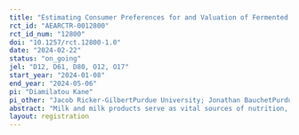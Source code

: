 ```yaml
---
title: "Estimating Consumer Preferences for and Valuation of Fermented Milk in Senegal"
rct_id: "AEARCTR-0012800"
rct_id_num: "12800"
doi: "10.1257/rct.12800-1.0"
date: "2024-02-22"
status: "on_going"
jel: "D12, D61, D80, O12, O17"
start_year: "2024-01-08"
end_year: "2024-05-06"
pi: "Diamilatou Kane"
pi_other: "Jacob Ricker-GilbertPurdue University; Jonathan BauchetPurdue University; Kajal GulatiPurdue University"
abstract: "Milk and milk products serve as vital sources of nutrition, particularly rich in calcium essential for bone health. Amidst rising consumption, concerns persist regarding microbial contamination, especially in fermented milk products. In Senegal, informal milk processors commonly employ suboptimal practices, while powdered milk imports dominate the market, lacking transparency in labeling. To address these issues, we conducted a randomized controlled trial (RCT) in Dakar, Senegal, to assess consumer preferences for fermented milk safety labeling and origin. Our study aims to determine consumers' willingness-to-pay (WTP) for tested versus untested and for local versus imported fermented milk, examining socio-economic influences. Targeting urban fermented milk consumers, our RCT involved 800 participants across four markets. Using the Becker-DeGroot-Marschak (BDM) auction method, we elicited bids for different milk types, considering labeling information. Our findings shed light on consumer preferences amidst safety concerns and market dynamics, particularly concerning small-scale urban processors. This study contributes to filling critical gaps in the literature and informs policy and industry practices in the local dairy market."
layout: registration
---
```



